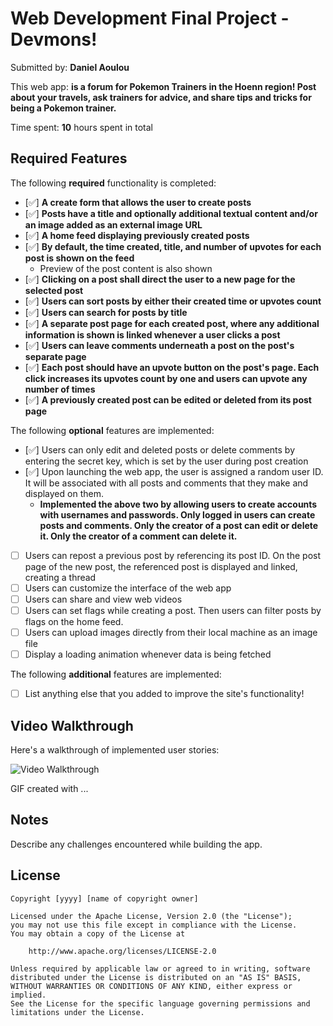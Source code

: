 # Web Development Final Project - Devmons!

Submitted by: **Daniel Aoulou**

This web app: **is a forum for Pokemon Trainers in the Hoenn region! Post about your travels, ask trainers for advice, and share tips and tricks for being a Pokemon trainer.**

Time spent: **10** hours spent in total

## Required Features

The following **required** functionality is completed:

- [✅] **A create form that allows the user to create posts**
- [✅] **Posts have a title and optionally additional textual content and/or an image added as an external image URL**
- [✅] **A home feed displaying previously created posts**
- [✅] **By default, the time created, title, and number of upvotes for each post is shown on the feed**
  - Preview of the post content is also shown
- [✅] **Clicking on a post shall direct the user to a new page for the selected post**
- [✅] **Users can sort posts by either their created time or upvotes count**
- [✅] **Users can search for posts by title**
- [✅] **A separate post page for each created post, where any additional information is shown is linked whenever a user clicks a post**
- [✅] **Users can leave comments underneath a post on the post's separate page**
- [✅] **Each post should have an upvote button on the post's page. Each click increases its upvotes count by one and users can upvote any number of times**
- [✅] **A previously created post can be edited or deleted from its post page**

The following **optional** features are implemented:

- [✅] Users can only edit and deleted posts or delete comments by entering the secret key, which is set by the user during post creation
- [✅] Upon launching the web app, the user is assigned a random user ID. It will be associated with all posts and comments that they make and displayed on them.
  - **Implemented the above two by allowing users to create accounts with usernames and passwords. Only logged in users can create posts and comments. Only the creator of a post can edit or delete it. Only the creator of a comment can delete it.**
- [ ] Users can repost a previous post by referencing its post ID. On the post page of the new post, the referenced post is displayed and linked, creating a thread
- [ ] Users can customize the interface of the web app
- [ ] Users can share and view web videos
- [ ] Users can set flags while creating a post. Then users can filter posts by flags on the home feed.
- [ ] Users can upload images directly from their local machine as an image file
- [ ] Display a loading animation whenever data is being fetched

The following **additional** features are implemented:

- [ ] List anything else that you added to improve the site's functionality!

## Video Walkthrough

Here's a walkthrough of implemented user stories:

<img src='http://i.imgur.com/link/to/your/gif/file.gif' title='Video Walkthrough' width='' alt='Video Walkthrough' />

<!-- Replace this with whatever GIF tool you used! -->

GIF created with ...

<!-- Recommended tools:
[Kap](https://getkap.co/) for macOS
[ScreenToGif](https://www.screentogif.com/) for Windows
[peek](https://github.com/phw/peek) for Linux. -->

## Notes

Describe any challenges encountered while building the app.

## License

    Copyright [yyyy] [name of copyright owner]

    Licensed under the Apache License, Version 2.0 (the "License");
    you may not use this file except in compliance with the License.
    You may obtain a copy of the License at

        http://www.apache.org/licenses/LICENSE-2.0

    Unless required by applicable law or agreed to in writing, software
    distributed under the License is distributed on an "AS IS" BASIS,
    WITHOUT WARRANTIES OR CONDITIONS OF ANY KIND, either express or implied.
    See the License for the specific language governing permissions and
    limitations under the License.
